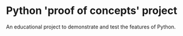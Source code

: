 Python 'proof of concepts' project
==================================

An educational project to demonstrate and test the features of Python.
